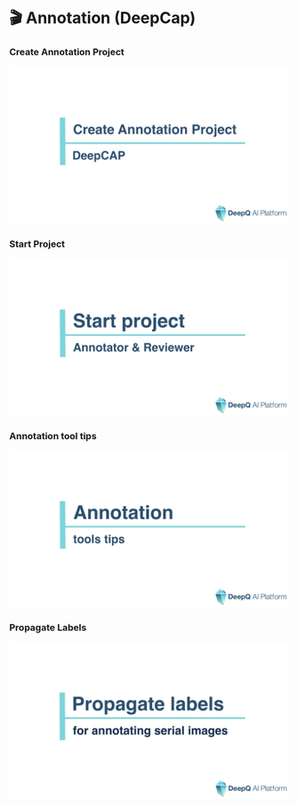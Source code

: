# 🎬 Annotation (DeepCap)

### Create Annotation Project

![](<../.gitbook/assets/TIMG-Create-annotation-project-DeepCap.png>)


### Start Project

![](<../.gitbook/assets/TIMG-Start-project-annotator-and-reivewer.png>)<mark style="color:yellow;"></mark>


### Annotation tool tips

![](<../.gitbook/assets/TIMG-Annotation-tools-tip.png>)<mark style="color:yellow;"></mark>


### Propagate Labels

![](<../.gitbook/assets/TIMG-Propagate-labels.png>)
